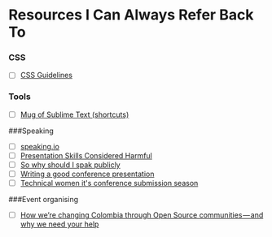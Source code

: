 # Resources I Can Always Refer Back To

### CSS
- [ ] [CSS Guidelines](http://cssguidelin.es/)

### Tools
- [ ] [Mug of Sublime Text (shortcuts)](http://katiek2.github.io/most/)

###Speaking

- [ ] [speaking.io](http://speaking.io/)
- [ ] [Presentation Skills Considered Harmful](http://seriouspony.com/blog/2013/10/4/presentation-skills-considered-harmful)
- [ ] [So why should I spak publicly](http://cognition.happycog.com/article/so-why-should-I-speak-publicly)
- [ ] [Writing a good conference presentation](http://toobigtotweet.tumblr.com/post/15575457908/suggestions-for-writing-a-good-conference)
- [ ] [Technical women it's conference submission season](http://lynnlangit.com/2012/01/04/technical-womenits-conference-submission-season/)

###Event organising

- [ ] [How we’re changing Colombia through Open Source communities — and why we need your help](https://medium.com/colombia-dev/how-we-re-changing-colombia-through-open-source-communities-and-why-we-need-your-help-7825a9fd020e#.27ewsders)
